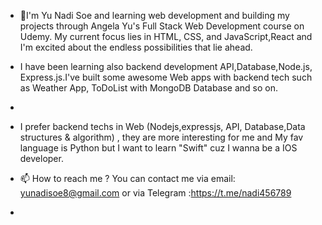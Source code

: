 
- 🌱I'm Yu Nadi Soe and  learning web development and building my projects through Angela Yu's Full Stack Web Development course on Udemy.
   My current focus lies in HTML, CSS, and JavaScript,React and I'm excited about the endless possibilities that lie ahead.
  
-  I have been learning also backend development API,Database,Node.js, Express.js.I've built some awesome Web apps with backend tech such as Weather App, ToDoList with MongoDB Database and so on.
-
- I prefer backend techs in Web (Nodejs,expressjs, API, Database,Data structures & algorithm) , they are more interesting for me and My fav language is Python but I want to learn "Swift" cuz I wanna be a IOS developer.
- 📫 How to reach me ? You can contact me via email: yunadisoe8@gmail.com or via Telegram  :https://t.me/nadi456789
- 

<!---
nadi4567/nadi4567 is a ✨ special ✨ repository because its `README.md` (this file) appears on your GitHub profile.
You can click the Preview link to take a look at your changes.
--->
